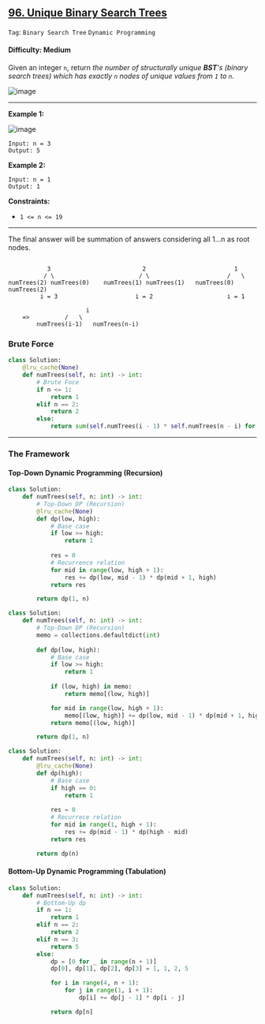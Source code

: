 ## [96. Unique Binary Search Trees](https://leetcode.com/problems/unique-binary-search-trees/)

```Tag```: ```Binary Search Tree``` ```Dynamic Programming```

#### Difficulty: Medium

Given an integer ```n```, return _the number of structurally unique __BST__'s (binary search trees) which has exactly ```n``` nodes of unique values from ```1``` to ```n```_.

![image](https://user-images.githubusercontent.com/35042430/222545807-f83d1bff-13d8-456b-9fb3-7b27290ba6ef.png)

---

__Example 1:__

![image](https://assets.leetcode.com/uploads/2021/01/18/uniquebstn3.jpg)
```
Input: n = 3
Output: 5
```

__Example 2:__
```
Input: n = 1
Output: 1
```

__Constraints:__

- ```1 <= n <= 19```

---

The final answer will be summation of answers considering all 1...n as root nodes.

```

           3                          2                         1               
          / \                        / \                      /   \      
numTrees(2) numTrees(0)    numTrees(1) numTrees(1)   numTrees(0) numTrees(2)              
         i = 3                      i = 2                     i = 1           
		 
                      i
	=>          /   \          
        numTrees(i-1)	numTrees(n-i)    
```
### Brute Force

```Python
class Solution:
    @lru_cache(None)
    def numTrees(self, n: int) -> int:
        # Brute Foce
        if n <= 1:
            return 1
        elif n == 2:
            return 2
        else:
            return sum(self.numTrees(i - 1) * self.numTrees(n - i) for i in range(1, n + 1))
```

---

### The Framework

#### Top-Down Dynamic Programming (Recursion)

```Python
class Solution:
    def numTrees(self, n: int) -> int:
        # Top-Down DP (Recursion)
        @lru_cache(None)
        def dp(low, high):
            # Base case
            if low >= high:
                return 1
            
            res = 0
            # Recurrence relation
            for mid in range(low, high + 1):
                res += dp(low, mid - 1) * dp(mid + 1, high)
            return res

        return dp(1, n)
```

```Python
class Solution:
    def numTrees(self, n: int) -> int:
        # Top-Down DP (Recursion)
        memo = collections.defaultdict(int)
        
        def dp(low, high):
            # Base case
            if low >= high:
                return 1
            
            if (low, high) in memo:
                return memo[(low, high)]

            for mid in range(low, high + 1):
                memo[(low, high)] += dp(low, mid - 1) * dp(mid + 1, high)
            return memo[(low, high)]

        return dp(1, n)
```

```Python
class Solution:
    def numTrees(self, n: int) -> int:
        @lru_cache(None)
        def dp(high):
            # Base case
            if high == 0:
                return 1
            
            res = 0
            # Recurrece relation
            for mid in range(1, high + 1):
                res += dp(mid - 1) * dp(high - mid)
            return res

        return dp(n)
```

#### Bottom-Up Dynamic Programming (Tabulation)

```Python
class Solution:
    def numTrees(self, n: int) -> int:
        # Bottom-Up dp
        if n == 1:
            return 1
        elif n == 2:
            return 2
        elif n == 3:
            return 5
        else:
            dp = [0 for _ in range(n + 1)]
            dp[0], dp[1], dp[2], dp[3] = 1, 1, 2, 5

            for i in range(4, n + 1):
                for j in range(1, i + 1):
                    dp[i] += dp[j - 1] * dp[i - j]

            return dp[n]
```

